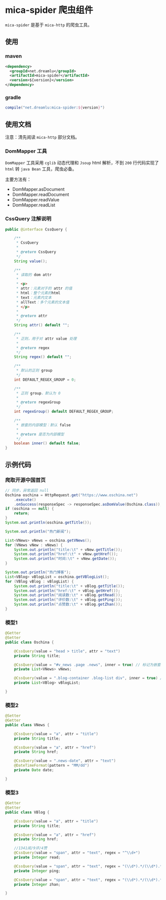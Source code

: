 # mica-spider 爬虫组件
`mica-spider` 是基于 `mica-http` 的爬虫工具。

## 使用
### maven
```xml
<dependency>
  <groupId>net.dreamlu</groupId>
  <artifactId>mica-spider</artifactId>
  <version>${version}</version>
</dependency>
```

### gradle
```groovy
compile("net.dreamlu:mica-spider:${version}")
```

## 使用文档

注意：清先阅读 `mica-http` 部分文档。

### DomMapper 工具

`DomMapper` 工具采用 `cglib` 动态代理和 `Jsoup` html 解析，不到 `200` 行代码实现了 `html` 转 `java Bean` 工具，爬虫必备。  

主要方法有：
- DomMapper.asDocument
- DomMapper.readDocument
- DomMapper.readValue
- DomMapper.readList

### CssQuery 注解说明
```java
public @interface CssQuery {

	/**
	 * CssQuery
	 *
	 * @return CssQuery
	 */
	String value();

	/**
	 * 读取的 dom attr
	 *
	 * <p>
	 * attr：元素对于的 attr 的值
	 * html：整个元素的html
	 * text：元素内文本
	 * allText：多个元素的文本值
	 * </p>
	 *
	 * @return attr
	 */
	String attr() default "";

	/**
	 * 正则，用于对 attr value 处理
	 *
	 * @return regex
	 */
	String regex() default "";

	/**
	 * 默认的正则 group
	 */
	int DEFAULT_REGEX_GROUP = 0;

	/**
	 * 正则 group，默认为 0
	 *
	 * @return regexGroup
	 */
	int regexGroup() default DEFAULT_REGEX_GROUP;

	/**
	 * 嵌套的内部模型：默认 false
	 *
	 * @return 是否为内部模型
	 */
	boolean inner() default false;
}
```

## 示例代码
### 爬取开源中国首页
```java
// 同步，异常返回 null
Oschina oschina = HttpRequest.get("https://www.oschina.net")
    .execute()
    .onSuccess(responseSpec -> responseSpec.asDomValue(Oschina.class));
if (oschina == null) {
    return;
}
System.out.println(oschina.getTitle());

System.out.println("热门新闻");

List<VNews> vNews = oschina.getVNews();
for (VNews vNew : vNews) {
    System.out.println("title:\t" + vNew.getTitle());
    System.out.println("href:\t" + vNew.getHref());
    System.out.println("时间:\t" + vNew.getDate());
}

System.out.println("热门博客");
List<VBlog> vBlogList = oschina.getVBlogList();
for (VBlog vBlog : vBlogList) {
    System.out.println("title:\t" + vBlog.getTitle());
    System.out.println("href:\t" + vBlog.getHref());
    System.out.println("阅读数:\t" + vBlog.getRead());
    System.out.println("评价数:\t" + vBlog.getPing());
    System.out.println("点赞数:\t" + vBlog.getZhan());
}
```

### 模型1
```java
@Getter
@Setter
public class Oschina {

	@CssQuery(value = "head > title", attr = "text")
	private String title;

	@CssQuery(value = "#v_news .page .news", inner = true) // 标记为嵌套模型
	private List<VNews> vNews;

	@CssQuery(value = ".blog-container .blog-list div", inner = true) // 标记为嵌套模型
	private List<VBlog> vBlogList;

}
```

### 模型2
```java
@Setter
@Getter
public class VNews {

	@CssQuery(value = "a", attr = "title")
	private String title;

	@CssQuery(value = "a", attr = "href")
	private String href;

	@CssQuery(value = ".news-date", attr = "text")
	@DateTimeFormat(pattern = "MM/dd")
	private Date date;

}
```

### 模型3
```java
@Getter
@Setter
public class VBlog {

	@CssQuery(value = "a", attr = "title")
	private String title;

	@CssQuery(value = "a", attr = "href")
	private String href;

	//1341阅/9评/4赞
	@CssQuery(value = "span", attr = "text", regex = "^\\d+")
	private Integer read;

	@CssQuery(value = "span", attr = "text", regex = "(\\d*).*/(\\d*).*/(\\d*).*", regexGroup = 2)
	private Integer ping;

	@CssQuery(value = "span", attr = "text", regex = "(\\d*).*/(\\d*).*/(\\d*).*", regexGroup = 3)
	private Integer zhan;

}
```
